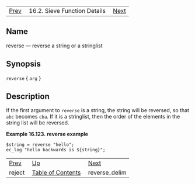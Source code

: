 |     |     |     |
| --- | --- | --- |
| [Prev](sieve.ref.reject)  | 16.2. Sieve Function Details |  [Next](sieve.ref.reverse_delim) |

<a name="sieve.ref.reverse"></a>
## Name

reverse — reverse a string or a stringlist

## Synopsis

`reverse` { *`arg`* }

<a name="idp31164048"></a>
## Description

If the first argument to `reverse` is a string, the string will be reversed, so that `abc` becomes `cba`. If it is a stringlist, then the order of the elements in the string list will be reversed.

<a name="example.reverse"></a>

**Example 16.123. reverse example**

```
$string = reverse "hello";
ec_log "hello backwards is ${string}";
```


|     |     |     |
| --- | --- | --- |
| [Prev](sieve.ref.reject)  | [Up](sieve.ref.files) |  [Next](sieve.ref.reverse_delim) |
| reject  | [Table of Contents](index) |  reverse_delim |
